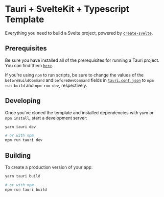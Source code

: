 # Tauri + SvelteKit + Typescript Template

Everything you need to build a Svelte project, powered by [`create-svelte`](https://github.com/sveltejs/kit/tree/master/packages/create-svelte).

## Prerequisites

Be sure you have installed all of the prerequisites for running a Tauri project. You can find them [`here`](https://tauri.studio/v1/guides/getting-started/prerequisites).

If you're using `npm` to run scripts, be sure to change the values of the `beforeBuildCommand` and `beforeDevCommand` fields in [`tauri.conf.json`](/src-tauri/tauri.conf.json) to `npm run build` and `npm run dev`, respectively.

## Developing

Once you've cloned the template and installed dependencies with `yarn` or `npm install`, start a development server:

```bash
yarn tauri dev

# or with npm
npm run tauri dev
```

## Building

To create a production version of your app:

```bash
yarn tauri build

# or with npm
npm run tauri build
```
